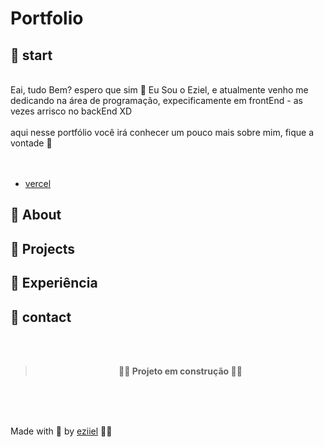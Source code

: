 # Portfolio


  ## 🚀 start
  <br />
  Eai, tudo Bem? espero que sim 🙌
  Eu Sou o Eziel, e atualmente venho me dedicando na área de programação,
  expecificamente em frontEnd - as vezes arrisco no backEnd XD
  <br />
  <br />
  aqui nesse portfólio você irá conhecer um pouco mais sobre mim, 
  fique a vontade 🚀
  <br /><br /><br />


  - [vercel](https://portfolio-eziiel.vercel.app/)

## 🔭 About


## 🔖 Projects


## 📝 Experiência


## 📱 contact


<br>
<br>


 >**<p align="center" > 🚧🔧 Projeto em construção 🔧🚧</p>**




<br>
<br>
<br>




Made with 💜 by [eziiel](https://github.com/eziiel) 🙌🚀